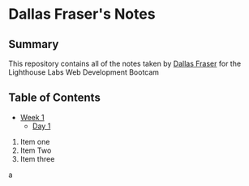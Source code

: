 # Dallas Fraser's Notes

## Summary 

This repository contains all of the notes taken by [Dallas Fraser](https://github.com/fras2560) for the Lighthouse Labs Web Development Bootcam

## Table of Contents
* [Week 1](/Week_1)
    * [Day 1](/Week_1/Day_1)

1. Item one
2. Item Two
3. Item three

a